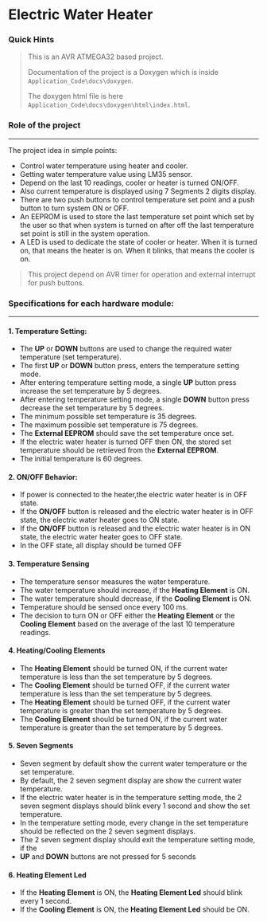 # Electric Water Heater
### Quick Hints
> This is an AVR ATMEGA32 based project.
>
> Documentation of the project is a Doxygen which is inside `Application_Code\docs\doxygen`.
>
> The doxygen html file is here `Application_Code\docs\doxygen\html\index.html`.
>


### Role of the project
___
The project idea in simple points:

-  Control water temperature using heater and cooler.
- Getting water temperature value using LM35 sensor.
- Depend on the last 10 readings, cooler or heater is turned ON/OFF.
- Also current temperature is displayed using 7 Segments 2 digits display.
- There are two push buttons to control temperature set point and a push button to turn system ON or OFF.
- An EEPROM is used to store the last temperature set point which set by the user so that when system is turned on after off the last temperature set point is still in the system operation.
- A LED is used to dedicate the state of cooler or heater. When it is turned on, that means the heater is on. When it blinks, that means the cooler is on.


> This project depend on AVR timer for operation and external interrupt for push buttons. 


### Specifications for each hardware module:
___
#### 1. Temperature Setting:
- The **UP** or **DOWN** buttons are used to change the required water temperature (set temperature).
- The first **UP** or **DOWN** button press, enters the temperature setting mode.
- After entering temperature setting mode, a single **UP** button press increase the set temperature by 5 degrees.
- After entering temperature setting mode, a single **DOWN** button press decrease the set temperature by 5 degrees.
- The minimum possible set temperature is 35 degrees.
- The maximum possible set temperature is 75 degrees.
- The **External EEPROM** should save the set temperature once set.
- If the electric water heater is turned OFF then ON, the stored set temperature should be retrieved from the **External EEPROM**.
- The initial temperature is 60 degrees.

#### 2. ON/OFF Behavior:
- If power is connected to the heater,the electric water heater is in OFF state.
- If the **ON/OFF** button is released and the electric water heater is in OFF state, the electric water heater goes to ON state.
- If the **ON/OFF** button is released and the electric water heater is in ON state, the electric water heater goes to OFF state.
- In the OFF state, all display should be turned OFF
	
#### 3. Temperature Sensing
- The temperature sensor measures the water temperature.
- The water temperature should increase, if the **Heating Element** is ON.
- The water temperature should decrease, if the **Cooling Element** is ON.
- Temperature should be sensed once every 100 ms.
- The decision to turn ON or OFF either the **Heating Element** or the **Cooling Element** based on the average of the last 10 temperature readings.

#### 4. Heating/Cooling Elements
- The **Heating Element** should be turned ON, if the current water temperature is less than the set temperature by 5 degrees.
- The **Cooling Element** should be turned OFF, if the current water temperature is less than the set temperature by 5 degrees.
- The **Heating Element** should be turned OFF, if the current water temperature is greater than the set temperature by 5 degrees.
- The **Cooling Element** should be turned ON, if the current water temperature is greater than the set temperature by 5 degrees.

#### 5. Seven Segments
- Seven segment by default show the current water temperature or the set temperature.
- By default, the 2 seven segment display are show the current water temperature.
- If the electric water heater is in the temperature setting mode, the 2 seven segment displays should blink every 1 second and show the set temperature.
- In the temperature setting mode, every change in the set temperature should be reflected on the 2 seven segment displays.
- The 2 seven segment display should exit the temperature setting mode, if the
- **UP** and **DOWN** buttons are not pressed for 5 seconds

#### 6. Heating Element Led
- If the **Heating Element** is ON, the **Heating Element Led** should blink every 1 second.
- If the **Cooling Element** is ON, the **Heating Element Led** should be ON.
